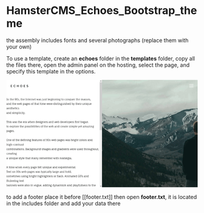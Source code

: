 # HamsterCMS_Echoes_Bootstrap_theme
the assembly includes fonts and several photographs (replace them with your own)

To use a template, create an **echoes** folder in the **templates** folder, copy all the files there, open the admin panel on the hosting, select the page, and specify this template in the options.

![this is what theme looks like](https://github.com/turboblack/HamsterCMS_Echoes_Bootstrap_theme/blob/main/example.png)

to add a footer place it before **</body>** [[footer.txt]] then open **footer.txt**, it is located in the includes folder and add your data there
